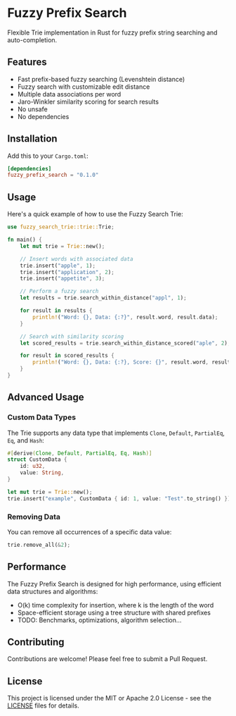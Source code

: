 # Fuzzy Prefix Search

Flexible Trie implementation in Rust for fuzzy prefix string searching and auto-completion.

## Features

- Fast prefix-based fuzzy searching (Levenshtein distance)
- Fuzzy search with customizable edit distance
- Multiple data associations per word
- Jaro-Winkler similarity scoring for search results
- No unsafe
- No dependencies

## Installation

Add this to your `Cargo.toml`:

```toml
[dependencies]
fuzzy_prefix_search = "0.1.0"
```

## Usage

Here's a quick example of how to use the Fuzzy Search Trie:

```rust
use fuzzy_search_trie::trie::Trie;

fn main() {
    let mut trie = Trie::new();

    // Insert words with associated data
    trie.insert("apple", 1);
    trie.insert("application", 2);
    trie.insert("appetite", 3);

    // Perform a fuzzy search
    let results = trie.search_within_distance("appl", 1);

    for result in results {
        println!("Word: {}, Data: {:?}", result.word, result.data);
    }

    // Search with similarity scoring
    let scored_results = trie.search_within_distance_scored("aple", 2);

    for result in scored_results {
        println!("Word: {}, Data: {:?}, Score: {}", result.word, result.data, result.score);
    }
}
```

## Advanced Usage

### Custom Data Types

The Trie supports any data type that implements `Clone`, `Default`, `PartialEq`, `Eq`, and `Hash`:

```rust
#[derive(Clone, Default, PartialEq, Eq, Hash)]
struct CustomData {
    id: u32,
    value: String,
}

let mut trie = Trie::new();
trie.insert("example", CustomData { id: 1, value: "Test".to_string() });
```

### Removing Data

You can remove all occurrences of a specific data value:

```rust
trie.remove_all(&2);
```

## Performance

The Fuzzy Prefix Search is designed for high performance, using efficient data structures and algorithms:

- O(k) time complexity for insertion, where k is the length of the word
- Space-efficient storage using a tree structure with shared prefixes
- TODO: Benchmarks, optimizations, algorithm selection...

## Contributing

Contributions are welcome! Please feel free to submit a Pull Request.

## License

This project is licensed under the MIT or Apache 2.0 License - see the [LICENSE](LICENSE) files for details.
